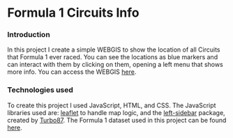 
# Formula 1 Circuits Info
### Introduction

In this project I create a simple WEBGIS to show the location of all Circuits that Formula 1 ever raced. You can see the locations as blue markers and can interact with them by clicking on them, opening a left menu that shows more info. You can access the WEBGIS [here](https://israelwcg011.github.io/formula1-circuits-info/).

### Technologies used

To create this project I used JavaScript, HTML, and CSS. The JavaScript libraries used are: [leaflet](https://leafletjs.com) to handle map logic, and the [left-sidebar](https://github.com/Turbo87/leaflet-sidebar/tree/master) package, created by [Turbo87](https://github.com/Turbo87). The Formula 1 dataset used in this project can be found [here](https://www.kaggle.com/datasets/rohanrao/formula-1-world-championship-1950-2020).
